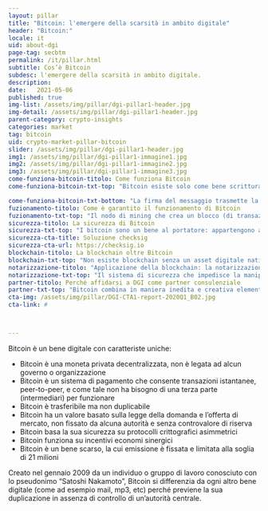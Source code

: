 ```yaml
---
layout: pillar
title: "Bitcoin: l'emergere della scarsità in ambito digitale"
header: "Bitcoin:"
locale: it
uid: about-dgi
page-tag: secbtm
permalink: /it/pillar.html
subtitle: Cos’è Bitcoin
subdesc: l'emergere della scarsità in ambito digitale.
description: 
date:   2021-05-06
published: true
img-list: /assets/img/pillar/dgi-pillar1-header.jpg
img-detail: /assets/img/pillar/dgi-pillar1-header.jpg
parent-category: crypto-insights
categories: market
tag: bitcoin
uid: crypto-market-pillar-bitcoin
slider: /assets/img/pillar/dgi-pillar1-header.jpg
img1: /assets/img/pillar/dgi-pillar1-immagine1.jpg
img2: /assets/img/pillar/dgi-pillar1-immagine2.jpg
img3: /assets/img/pillar/dgi-pillar1-immagine3.jpg
come-funziona-bitcoin-titolo: Come funziona Bitcoin 
come-funziona-bitcoin-txt-top: "Bitcoin esiste solo come bene scritturale, transazione registrata su un libro mastro digitale pubblico, chiamato blockchain. Questo registro delle transazioni bitcoin tiene traccia di tutte le transazioni nel tempo, e ne permette il trasferimento da un detentore ad un altro, in maniera totalmente trasparente, annotando tutti i cambi di proprietà.<br><br>Per trasferire bitcoin si usa la crittografia asimmetrica basata su chiave privata e chiave pubblica, sistema utilizzato nell’ambito della sicurezza informatica per codificare e decodificare i messaggi (tipico della firma digitale). La crittografia asimmetrica associa a ciascun detentore di bitcoin due chiavi matematicamente collegate tra loro: la chiave privata, usata per generare la firma digitale di una transazione, e la chiave pubblica, usata da terzi per verificare la firma digitale stessa. <br><br>La transazione è un messaggio che contiene la quantità di bitcoin da trasferire e l’indirizzo del destinatario, in forma esplicita, e la chiave pubblica, l’informazione identificativa del mittente, in forma implicita. Il messaggio è firmato dal mittente con la propria chiave privata."

come-funziona-bitcoin-txt-bottom: "La firma del messaggio trasmette la transazione alla reta Bitcoin, dove ne viene controllata la validità: la chiave pubblica permette infatti di constatare se i bitcoin che si vogliono trasferire siano effettivamente nella disponibilità dell’indirizzo corrispondente e quindi ultimamente del detentore della corrispondente chiave privata usata per firmare la transazione.<br><br>Se la transazione è quindi complessivamente valida, viene registrata sulla blockchain mettendo i bitcoin trasferiti a disposizione di un nuovo indirizzo. Questo nuovo indirizzo deriva anch’esso da una chiave pubblica, la cui corrispondente chiave privata è a quel punto la sola che potrà spenderli ulteriormente.<br><br>Ogni transazione è validata da tutti i nodi della rete, ma la sua finalizzazione avviene quando entra nel registro transazionale, la blockchain, cioè catena di blocchi. Le transazioni sono, infatti, accorpate in blocchi concatenati sequenzialmente, il che permette il controllo di tutte le transazioni passate, presenti e future. I blocchi possono essere creati da qualsiasi nodo della rete Bitcoin (in questo caso chiamato nodo di mining, o miner), a patto che fornisca la proof-of-work prevista dal protocollo, cioè la prova di aver effettuato il lavoro computazionale necessario. <br><br>Dal momento in cui la transazione è finalizzata, i Bitcoin sono a disposizione del beneficiario della transazione. <br><br>Si fa, quindi, riferimento a Bitcoin (con la b maiuscola) per il protocollo, il software, mentre per bitcoin (con la b minuscola) si intende la valuta, l’unità del bene digitale: i bitcoin sono trasferiti usando il protocollo Bitcoin."
fuzionamento-titolo: Come è garantito il funzionamento di Bitcoin
fuzionamento-txt-top: "Il nodo di mining che crea un blocco (di transazioni) è ricompensato con l’emissione di nuovi bitcoin, attraverso una transazione speciale (coinbase) inclusa nello stesso blocco: questo incentivo economico motiva i nodi di mining a svolgere questo lavoro computazionale, e viene utilizzato anche per coprire i costi del mantenimento della rete Bitcoin.<br><br>Questa remunerazione è inoltre cruciale per incentivare il comportamento onesto dei miner: se un blocco contenesse transazioni invalide (o transazioni “valide” che tentano però di spendere due volte gli stessi bitcoin) verrebbe rigettato dagli altri nodi come invalido, con l’effetto di annullare anche la ricompensa del miner contenuta nel blocco. <br><br>È l’accumularsi di questo lavoro che rende sicura la blockchain: i miner competono per la l’incentivo economico ed investono in potenza computazionale; maggiore potenza computazionale rende il network più sicuro; maggiore sicurezza fa crescere il valore di bitcoin; la remunerazione di signoraggio diventa quindi ancora più appetibile per i miner."
sicurezza-titolo: La sicurezza di Bitcoin
sicurezza-txt-top: "I bitcoin sono un bene al portatore: appartengono a chi è tecnicamente capace di spenderli, cioè di trasferirli ad altri. Ciò significa, sulla base del protocollo Bitcoin, che i bitcoin appartengono a chi possiede la chiave privata. <br><br>La chiave privata deve quindi restare segreta, ed essere conservata in modo sicuro: chiunque ne abbia accesso può firmare con quella una disposizione di trasferimento e la firma è verificabile da tutti i nodi utilizzando la corrispondente chiave pubblica. Ciò significa che chiunque entri in possesso, in qualsiasi modo, delle chiavi private può rubare i bitcoin ad esse associati; inoltre, se si perdono le chiavi private, i bitcoin sono persi e non c’è alcun modo per recuperarli, perché le transazioni non sono reversibili o in alcun modo alterabili. <br><br>La gestione personale delle chiavi private è possibile tramite diversi strumenti, come per esempio software wallet o hardware wallet. Quando il patrimonio in bitcoin inizia ad essere consistente è però opportuno valutate servizi di custodia professionali: oltre a garantire la sicurezza di bitcoin, anche attraverso coperture assicurative, ne consentono il trasferimento nell’asse ereditario. <br><br>La scelta di un custode professionale deve essere basata su pochi ma importanti fattori: conformità regolamentare, trasparenza nel dimostrare l’effettiva giacenza dei bitcoin ricevuti in custodia, indipendenza tra il capitale aziendale e i bitcoin detenuti sotto custodia."
sicurezza-cta-title: Soluzione checksig
sicurezza-cta-url: https://checksig.io
blockchain-titolo: La blockchain oltre Bitcoin 
blockchain-txt-top: "Non esiste blockchain senza un asset digitale nativo. La blockchain in sé è solo una struttura dati poco flessibile, disegnata per rendere complicata la sua manipolazione. Rappresenta un “registro condiviso” (nel caso di bitcoin il registro delle transazioni) su cui i nodi della rete raggiungono il consenso. <br><br>Il consenso distribuito in rete è un problema di computer science sostanzialmente irrisolvibile; bitcoin lo risolve con lo stratagemma di teoria dei giochi spiegato prima: un incentivo economico affinché i nodi della rete siano onesti. Questo è possibile solo avendo un asset digitale nativo sulla blockchain, quindi sfruttando la ricchezza che origina dal signoraggio per incentivare l’onestà e coprire i costi del network. È invece un grande bluff parlare di “registro condiviso” senza spiegare come si possa raggiungere il consenso sullo stesso.<br><br>Non abbiamo ancora visto alcuna applicazione concreta della chimera nota come “blockchain senza bitcoin”. Nulla nemmeno da consorzi come R3, HyperLedger o l’Enterprise Ethereum Alliance, che hanno ottenuto investimenti per centinaia di milioni ed hanno tra i partecipanti tutte le principali istituzioni finanziarie, società tecnologiche e di consulenza. <br><br>Sebbene queste ed altre iniziative abbiano importanti obiettivi industriali, per esempio il miglioramento di processi tradizionali, tali obiettivi non sono tecnicamente ottenibili attraverso implementazioni che puntano sulla blockchain senza bitcoin. In questi casi, si allude alla tecnologia blockchain in riferimento al possibile rafforzamento di processi esistenti con tecniche crittografiche rese popolari da bitcoin. <br><br>L’unica applicazione non monetaria di bitcoin che rispetta il protocollo informatico è la cosiddetta notarizzazione."
notarizzazione-titolo: "Applicazione della blockchain: la notarizzazione"
notarizzazione-txt-top: "Il sistema di sicurezza che impedisce la manipolazione della transazione bitcoin garantisce anche l’immutabilità e la datazione (marcatura temporale) non ripudiabile dell’hash-value. L’hash-value di una base dati, cioè un identificativo equivalente ad una univoca impronta digitale, viene associato ad una transazione bitcoin, come se venisse scritto nel campo “causale” della transazione. <br><br>La notarizzazione è l’implicita certificazione dell’esistenza di quella base dati, e ne consente la pubblica verifica di mancata alterazione e di datazione.<br><br>Esiste anche un protocollo aperto, OpenTimestamps, che definisce uno standard di notarizzazione estremamente scalabile che non impatta negativamente sul funzionamento del network bitcoin. <br><br>La notarizzazione può sembrare banale... in realtà è molto potente poiché nel futuro il mondo potrebbe “parassitare” la sicurezza di bitcoin per mettere in sicurezza tutte le basi dati ed altri sistemi transazionali: ha quindi una applicazione industriale. Se bitcoin è oro digitale, la notarizzazione è l’equivalente della gioielleria: inessenziale per l’oro, ma efficacissima nel mostrarne la bellezza."
partner-titolo: Perché affidarsi a DGI come partner consulenziale
partner-txt-top: "Bitcoin combina in maniera inedita e creativa elementi di crittografia, teoria monetaria ed economica, sistemi distribuiti e teoria dei giochi: Bitcoin è un esperimento ardito che potrebbe ancora fallire, ma culturalmente fondato e tecnologicamente robusto.<br><br>La sua resilienza sta convincendo un numero crescente di persone che l’esperimento possa aver successo, ma il fenomeno Bitcoin è finora frainteso nelle sue caratteristiche e ambizioni anche dalle autorità di regolamentazione.<br><br>Il Digital Gold Institute promuove queste tematiche nel dibattito pubblico e nel mondo accademico attraverso ricerca e sviluppo, formazione, consulenza operativa e strategica dal 2018, affermandosi il principale think tank italiano dedicato al fenomeno Bitcoin inteso come esperimento per la creazione della scarsità in ambito digitale.<br><br>In partnership con l’Università degli Studi di Milano-Bicocca, DGI è membro fondatore del Crypto Asset Lab, la cui conferenza annuale è co-organizzata assieme alla direzione generale Joint Research Center (JRC) della Commissione Europea<br><br>L’attività di divulgazione curata anche personalmente dal fondatore dell’Istituto Ferdinando Ametrano, professore di “Bitcoin e Blockchain” all’Università Milano Bicocca, mira proprio a promuovere l’informazione sulla vera natura di Bitcoin, la sua rilevanza in questo momento storico e culturale per la storia della moneta ed il diritto alla privacy, a favore del contrasto ai criminali che utilizzassero bitcoin per truffe o frodi.<br><br>Siamo di fronte a un cambiamento di paradigma culturale, non ad una semplice innovazione tecnologica. Ed è per questo che occorre valutare l’applicabilità di progetti ed investimenti con partner affidabili, garantiti da credenziali istituzionali e riconoscibilità accademica, tra i quali si distingue il Digital Gold Institute."
cta-img: /assets/img/pillar/DGI-CTA1-report-2020Q1_B02.jpg
cta-link: #



---
```


Bitcoin è un bene digitale con caratteriste uniche:

* Bitcoin è una moneta privata decentralizzata, non è legata ad alcun governo o organizzazione
* Bitcoin è un sistema di pagamento che consente transazioni istantanee, peer-to-peer, e come tale non ha bisogno di una terza parte (intermediari) per funzionare
* Bitcoin è trasferibile ma non duplicabile
* Bitcoin ha un valore basato sulla legge della domanda e l’offerta di mercato, non fissato da alcuna autorità e senza controvalore di riserva
* Bitcoin basa la sua sicurezza su protocolli crittografici asimmetrici
* Bitcoin funziona su incentivi economi sinergici
* Bitcoin è un bene scarso, la cui emissione è fissata e limitata alla soglia di 21 milioni

Creato nel gennaio 2009 da un individuo o gruppo di lavoro conosciuto con lo pseudonimo “Satoshi Nakamoto”, Bitcoin si differenzia da ogni altro bene digitale (come ad esempio mail, mp3, etc) perché previene la sua duplicazione in assenza di controllo di un’autorità centrale.

